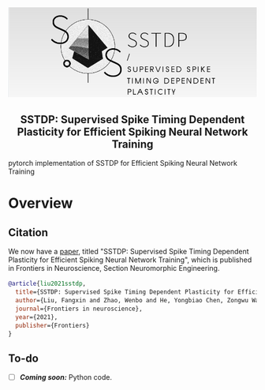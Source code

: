<div style="text-align:center">
<img src="sth\SSTDP-LOGO.png" alt="SSTDP_Logo" width="700"/>
<h2>SSTDP: Supervised Spike Timing Dependent Plasticity for Efficient Spiking Neural Network Training</h2>
</div>
pytorch implementation of SSTDP for Efficient Spiking Neural Network Training

# Overview

## Citation

We now have a [paper](#), titled "SSTDP: Supervised Spike Timing Dependent Plasticity for Efficient Spiking Neural Network Training", which is published in Frontiers in Neuroscience, Section Neuromorphic Engineering.
```bibtex
@article{liu2021sstdp,
  title={SSTDP: Supervised Spike Timing Dependent Plasticity for Efficient Spiking Neural Network Training},
  author={Liu, Fangxin and Zhao, Wenbo and He, Yongbiao Chen, Zongwu Wang, Tao Yang and Li JIANG},
  journal={Frontiers in neuroscience},
  year={2021},
  publisher={Frontiers}
}
```

## To-do

- [ ] ***Coming soon:*** Python code.
